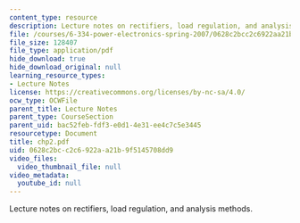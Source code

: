```yaml
---
content_type: resource
description: Lecture notes on rectifiers, load regulation, and analysis methods.
file: /courses/6-334-power-electronics-spring-2007/0628c2bcc2c6922aa21b9f5145708dd9_chp2.pdf
file_size: 128407
file_type: application/pdf
hide_download: true
hide_download_original: null
learning_resource_types:
- Lecture Notes
license: https://creativecommons.org/licenses/by-nc-sa/4.0/
ocw_type: OCWFile
parent_title: Lecture Notes
parent_type: CourseSection
parent_uid: bac52feb-fdf3-e0d1-4e31-ee4c7c5e3445
resourcetype: Document
title: chp2.pdf
uid: 0628c2bc-c2c6-922a-a21b-9f5145708dd9
video_files:
  video_thumbnail_file: null
video_metadata:
  youtube_id: null
---
```

Lecture notes on rectifiers, load regulation, and analysis methods.